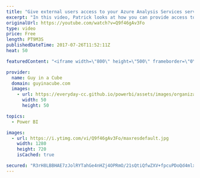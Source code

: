 ```yaml
---
title: "Give external users access to your Azure Analysis Services server"
excerpt: "In this video, Patrick looks at how you can provide access to your Azure Analysis Services server to external users. This is done by way of the Business to Business (B2B) capabilities of Azure Active Directory. He then takes it to the next level and shows how you can then take advantage of this within"
originalUrl: https://youtube.com/watch?v=Q9f46gAv3Fo
type: video
price: Free
length: PT9M3S
publishedDateTime: 2017-07-26T11:52:11Z
heat: 50

featuredContent: "<iframe width=\"800\" height=\"500\" frameborder=\"0\" src=\"https://www.youtube.com/embed/Q9f46gAv3Fo\" allow=\"accelerometer; autoplay; encrypted-media; gyroscope; picture-in-picture\" allowfullscreen></iframe>"

provider:
  name: Guy in a Cube
  domain: guyinacube.com
  images:
    - url: https://everyday-cc.github.io/powerbi/assets/images/organizations/guyinacube.com-50x50.jpg
      width: 50
      height: 50

topics:
  - Power BI

images:
  - url: https://i.ytimg.com/vi/Q9f46gAv3Fo/maxresdefault.jpg
    width: 1280
    height: 720
    isCached: true

secured: "R3rH8LBBHAE7zJolRYTahGe4nHZj4OPRmO/21sQtiQfwZXV+fpcuPDoQd4mlxHzmrzqJt9OVCg3fgmXP8LDAR7NailUK+rmcbCXnqkFS+n9AWDDW1RIvWZOV4Ps/62WfAbpBFYeKM/qrwd3yX7w9nFNoPrDjvGozUY1H0RcjHftu6dSplh4yOYVvYF23Bkq/ydgU6Ro9hlvXqfr5B1zp6jiuJ4o/4xhepumhrxxqOjQJrreYKKeXgfKxbcZsiMQ54y4stqPCnibWTjX9gxuMclDi2LwFl4zj+Vu9WWmWjK3SxrmtDCIsW0pJgLUNm594/XBtraC8boRvzosC1WtlyV9HvTP3sofUCMMRY5ueGlRsKvZ+X4Jb3g/N4A9wGRj3FqX8Uq4BVdE/RX+Ff0eW78Rc1SSu5EV9RaTiXc8zz5Y=;HNApyIaqfP9K1mlj3pnZ0Q=="
---
```


